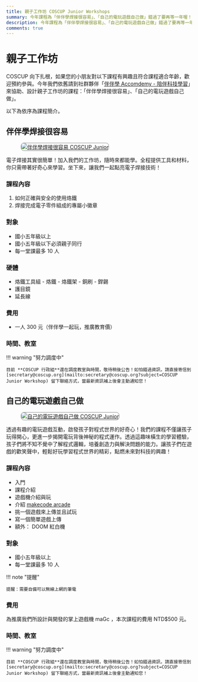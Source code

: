 ```yaml
---
title: 親子工作坊 COSCUP Junior Workshops
summary: 今年課程為「伴伴學焊接很容易」、「自己的電玩遊戲自己做」錯過了要再等一年喔！
description: 今年課程為「伴伴學焊接很容易」、「自己的電玩遊戲自己做」錯過了要再等一年喔！
comments: true
---
```


# 親子工作坊

COSCUP 向下扎根，如果您的小朋友對以下課程有興趣且符合課程適合年齡，歡迎預約參與。今年我們依舊請到社群夥伴「[伴伴學 Accomdemy - 陪伴科技學習](https://www.facebook.com/groups/accomdemy/)」來協助、設計親子工作坊的課程：「伴伴學焊接很容易」、「自己的電玩遊戲自己做」。

以下為依序為課程簡介。

## 伴伴學焊接很容易

<figure markdown="span">
    <a href="https://volunteer.coscup.org/img/2024/coscup_junior_workshop_2024_1.jpg">
        <img src="https://volunteer.coscup.org/img/2024/coscup_junior_workshop_2024_1.jpg"
            alt="伴伴學焊接很容易 COSCUP Junior" title="伴伴學焊接很容易 COSCUP Junior"
            style="border-radius: 8px;border:1px solid hsl(0, 0%, 50%);">
    </a>
</figure>

電子焊接其實很簡單！加入我們的工作坊，隨時來都能學。全程提供工具和材料，你只需帶著好奇心來學習。坐下來，讓我們一起點亮電子焊接技術！

### 課程內容

1. 如何正確與安全的使用烙鐵
2. 焊接完成電子零件組成的專屬小徽章

### 對象

- 國小五年級以上
- 國小五年級以下必須親子同行
- 每一堂課最多 10 人

### 硬體

- 烙鐵工具組
      - 烙鐵
      - 烙鐵架
      - 銅刷
      - 銲錫
- 護目鏡
- 延長線

### 費用

- 一人 300 元（伴伴學一起玩，推廣教育價）

### 時間、教室

!!! warning "努力調度中"

    目前 **COSCUP 行政組**還在調度教室與時間，敬待稍後公告！如怕錯過資訊，請直接寄信到 [secretary@coscup.org](mailto:secretary@coscup.org?subject=COSCUP Junior Workshop) 留下聯絡方式，當最新資訊補上後會主動通知您！

## 自己的電玩遊戲自己做

<figure markdown="span">
    <a href="https://volunteer.coscup.org/img/2024/coscup_junior_workshop_2024_2.jpg">
        <img src="https://volunteer.coscup.org/img/2024/coscup_junior_workshop_2024_2.jpg"
            alt="自己的電玩遊戲自己做 COSCUP Junior" title="自己的電玩遊戲自己做 COSCUP Junior"
            style="border-radius: 8px;border:1px solid hsl(0, 0%, 50%);">
    </a>
</figure>

透過有趣的電玩遊戲互動，啟發孩子對程式世界的好奇心！我們的課程不僅讓孩子玩得開心，更進一步揭開電玩背後神秘的程式運作。透過這趣味橫生的學習體驗，孩子們將不知不覺中了解程式邏輯，培養創造力與解決問題的能力。讓孩子們在遊戲的歡笑聲中，輕鬆好玩學習程式世界的精彩，點燃未來對科技的興趣！

### 課程內容

- 入門
- 課程介紹
- 遊戲機介紹與玩
- 介紹 [makecode arcade](https://arcade.makecode.com/)
- 挑一個遊戲來上傳並且試玩
- 寫一個簡單遊戲上傳
- 額外： DOOM 紅白機

### 對象

- 國小五年級以上
- 每一堂課最多 10 人

!!! note "提醒"

    提醒：需要自備可以無線上網的筆電

### 費用

為推廣我們所設計與開發的掌上遊戲機 maGc ，本次課程的費用 NTD$500 元。

### 時間、教室

!!! warning "努力調度中"

    目前 **COSCUP 行政組**還在調度教室與時間，敬待稍後公告！如怕錯過資訊，請直接寄信到 [secretary@coscup.org](mailto:secretary@coscup.org?subject=COSCUP Junior Workshop) 留下聯絡方式，當最新資訊補上後會主動通知您！
